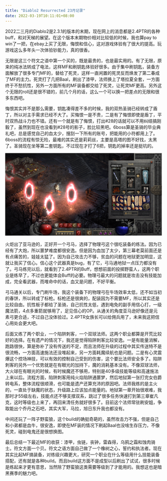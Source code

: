 ```yaml
---
title: "Diablo2 Resurrected 23月记录"
date: 2022-03-19T10:11:01+08:00
---
```


2022二三月的Diablo2是2.3.1的版本的末期，现在网上的消息都是2.4PTR的各种buff，和对天梯的展望。在这个版本末期物价相对比较低的时候，我也算pay to win了一把，在ebay上买了无限，悔恨和信心，这对游戏体验有了很大的提高。玩游戏这么多年头一次体验钞能力，真的很香。

无限是这三个符文之语中第一个买的，既是最贵的，也是最实用的。有了无限，原来的纯冰法转成了电法，这样MF和刷钥匙体验好很多。由于集中刷钥匙，装备方面解放了很多专门MF的，替给了死灵，这样一直闲置的死灵反而焕发了第二春成了MF的主力。死灵打了几把Baal，刷出了漆甲，法师换上了塔拉夏全套，一方面终于不愁抗性，另外一方面所有的MF装备都交给了死灵，让死灵MF更高。另外这个无限的roll还是很不错的，前几个月的话，这么一个可以换一把差点的无限和很多东西吧。

悔恨其实并不是那么需要，钥匙凑得差不多的时候，我的双热圣骑已经转成了盾丁，所以对主手需求已经不大了。买悔恨一是不贵，二是有了悔恨即使是盾丁，平时双热战斗力也不错。还有一个就是有了悔恨，打出#28的话就可以不用纠结搞刚毅了，虽然到现在也没看到#28号的影子，脸比较黑吧。6boss算是圣骑的毕业典礼吧，总是感觉自己的血太少，搜刮一下所有的账号，把能用的小符都用上了。6boss的流程有惊无险，最难的其实还是莉莉丝，主要是高塔的图不好找，太黑了。圣骑现在坐等第二套钥匙，不过现在才打了6把，钥匙的掉率还是挺坑的。

![red-door](/diablo2/red-door.gif)

火炬出了亚马逊的，正好开一个弓马，选择了物理弓这个很吃装备的练法。因为已经有了大炮，所以噩梦难度都很安逸。但是因为血加了太少，第三幕老莫前面还是有点痛苦的，娃娃太猛了。因为自己攻击力不够，贫血的问题在地狱更加明显，这就让我买了信心。信心这个武器真是bug，有了它，弓马通地狱一点压力都没有了。弓马练完以后，就看到了2.4PTR的Buff，想想前面的投掷野蛮人，这两个职业是练早了，不过也更能体会Buff的必要。物理弓最大的问题就是攻击没有技能加成，完全看武器，而堆命中的话，血又是问题，不好平衡。

弓马通关以后，专门刷牛场，我这个装备下的物理弓在牛场效率太低，还不如当初的春饼，所以转成了标枪。标枪还是很爽的，配装因为不需要MF，所以其实还是比较自由。抗性板子都给了圣骑，自己抗性太低，遇到电免的副手用信心打，一级魔法箭，4点多重箭就够用了，足见信心的OP。从通关的角度亚马逊好像还是元素弓更合适，不过自己没体验过。2.4PTR女族长可以给佣兵用了，未来我这把信心用处会更大吧。

后面又练了两个职业，一个陷阱刺客，一个双球法师。这两个职业都算是开荒比较好的选择。在有遗产的情况下，我还是觉得陷阱刺客比较安逸。一是有能量消解，跑路很快，算是弥补了没有传送的不足，而且法师在升级的过程中其实传送特不是很流畅，一方面高速施法还没堆起来，另一方面耗魔续航也是问题。二是有心灵震爆这个控场神技，可以有效的控制自己受到的伤害，这个要比法师安全多了。陷阱刺客的另外一个优势就是在有眼光的加持下，魔的消耗基本没有。不像双球法师，大火球在有眼光的时候，有时候魔还不够用，特别是40多级技能等级和高速施法上来以后。流程方面，陷阱刺客用纯火焰陷阱通噩梦，然后地狱第一张打完女伯爵转电系，整体流程很顺滑，也可能是遗产还算充沛的原因吧。法师我练的是主火的，一直处于缺魔的状态，升级路上应该加点能量的。地狱第一章开始很艰难，我那时才55级左右，技能点还不够支撑双系，跳过了很多任务快速打到第三章崔凡克，这时等级也上来了，再回来清任务就好很多了。目前这个法师常驻刷安姐，争取能出个乔丹之石吧，其实大军，马拉，旭日东升我也都没有。

中间还玩了一阵子野蛮狼，这个build的确挺奇葩的，虽然攻击力不强，但是自己和小弟都是血牛，很安逸，即使在MF装的情况下刷起Baal也没啥生存压力，不像死灵，碰到电鬼还是很想换图。

最后总结一下最近MF的收获：漆甲，虫链，丧钟，雷森得，乌鸦之霜和蚀肉骑士。符文方面一个贝。符文之语方面自己做了一个橡树之心，誓约和执法者。现在其实比起MF搞装备，对练级兴趣更大，研究一个职业在什么等级用什么技能装备搭配，还有就是各种build。而且build这方面不是成型以后刷出了试试，很多时候是练起来才更有意思，当然除了野蛮狼这类需要等级到了才能用的。我想这也是暗黑赛季的魅力吧。
